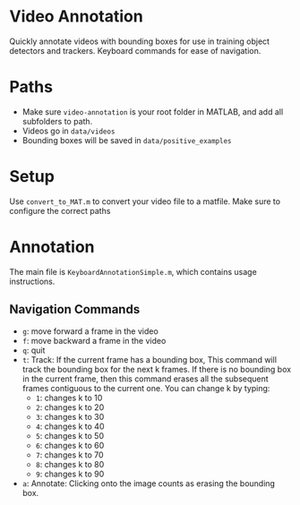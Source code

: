 # Video Annotation
Quickly annotate videos with bounding boxes for use in training object detectors and trackers. Keyboard commands for ease of navigation.

Paths
=========
- Make sure ```video-annotation``` is your root folder in MATLAB, and add all subfolders to path.
- Videos go in ```data/videos```
- Bounding boxes will be saved in ```data/positive_examples```

Setup
=====
Use ```convert_to_MAT.m``` to convert your video file to a matfile. Make sure to configure the correct paths

Annotation
==========
The main file is ```KeyboardAnnotationSimple.m```, which contains usage instructions.

Navigation Commands
-------------------
- ```g```: move forward a frame in the video 
- ```f```: move backward a frame in the video
- ```q```: quit
- ```t```: Track: If the current frame has a bounding box, This command will track the bounding box for the next k frames. If there is no bounding box in the current frame, then this command erases all the subsequent frames contiguous to the current one. You can change k by typing:
    - ```1```: changes k to 10 
    - ```2```: changes k to 20
    - ```3```: changes k to 30
    - ```4```: changes k to 40
    - ```5```: changes k to 50
    - ```6```: changes k to 60
    - ```7```: changes k to 70
    - ```8```: changes k to 80
    - ```9```: changes k to 90
- ```a```: Annotate: Clicking onto the image counts as erasing the bounding box.
